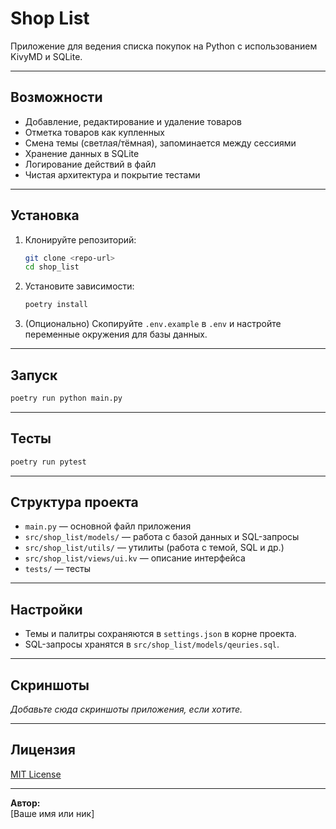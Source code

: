 # Shop List

Приложение для ведения списка покупок на Python с использованием KivyMD и SQLite.

---

## Возможности

- Добавление, редактирование и удаление товаров
- Отметка товаров как купленных
- Смена темы (светлая/тёмная), запоминается между сессиями
- Хранение данных в SQLite
- Логирование действий в файл
- Чистая архитектура и покрытие тестами

---

## Установка

1. Клонируйте репозиторий:
    ```sh
    git clone <repo-url>
    cd shop_list
    ```

2. Установите зависимости:
    ```sh
    poetry install
    ```

3. (Опционально) Скопируйте `.env.example` в `.env` и настройте переменные окружения для базы данных.

---

## Запуск

```sh
poetry run python main.py
```

---

## Тесты

```sh
poetry run pytest
```

---

## Структура проекта

- `main.py` — основной файл приложения
- `src/shop_list/models/` — работа с базой данных и SQL-запросы
- `src/shop_list/utils/` — утилиты (работа с темой, SQL и др.)
- `src/shop_list/views/ui.kv` — описание интерфейса
- `tests/` — тесты

---

## Настройки

- Темы и палитры сохраняются в `settings.json` в корне проекта.
- SQL-запросы хранятся в `src/shop_list/models/qeuries.sql`.

---

## Скриншоты

_Добавьте сюда скриншоты приложения, если хотите._

---

## Лицензия

[MIT License](LICENSE)

---

**Автор:**  
[Ваше имя или ник]